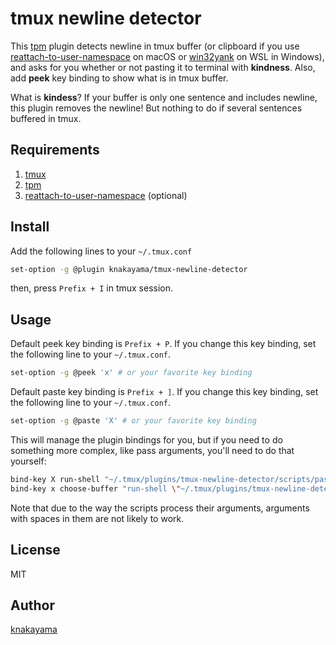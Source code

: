 tmux newline detector
=====================

This [tpm](https://github.com/tmux-plugins/tpm) plugin detects newline in tmux buffer (or clipboard if you use [reattach-to-user-namespace](https://github.com/ChrisJohnsen/tmux-MacOSX-pasteboard) on macOS or [win32yank](https://github.com/equalsraf/win32yank) on WSL in Windows), and asks for you whether or not pasting it to terminal with **kindness**. Also, add **peek** key binding to show what is in tmux buffer.

What is **kindess**? If your buffer is only one sentence and includes newline, this plugin removes the newline! But nothing to do if several sentences buffered in tmux.

## Requirements

1. [tmux](https://github.com/tmux/tmux)
2. [tpm](https://github.com/tmux-plugins/tpm)
3. [reattach-to-user-namespace](https://github.com/ChrisJohnsen/tmux-MacOSX-pasteboard) (optional)

## Install

Add the following lines to your `~/.tmux.conf`

```bash
set-option -g @plugin knakayama/tmux-newline-detector
```

then, press `Prefix + I` in tmux session.

## Usage

Default peek key binding is `Prefix + P`. If you change this key binding, set the following line to your `~/.tmux.conf`.

```bash
set-option -g @peek 'x' # or your favorite key binding
```

Default paste key binding is `Prefix + ]`. If you change this key binding, set the following line to your `~/.tmux.conf`.

```bash
set-option -g @paste 'X' # or your favorite key binding
```

This will manage the plugin bindings for you, but if you need to do something more complex, like pass arguments, you'll need to do that yourself:

```bash
bind-key X run-shell "~/.tmux/plugins/tmux-newline-detector/scripts/paste.sh -p"
bind-key x choose-buffer "run-shell \"~/.tmux/plugins/tmux-newline-detector/scripts/paste.sh -b '%%'\""
```

Note that due to the way the scripts process their arguments,
arguments with spaces in them are not likely to work.

## License

MIT

## Author

[knakayama](https://github.com/knakayama)

